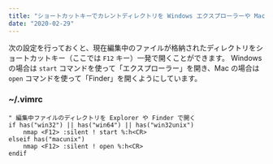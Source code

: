 ```yaml
---
title: "ショートカットキーでカレントディレクトリを Windows エクスプローラーや Mac の Finder で開く"
date: "2020-02-29"
---
```


次の設定を行っておくと、現在編集中のファイルが格納されたディレクトリをショートカットキー（ここでは `F12` キー）一発で開くことができます。
Windows の場合は `start` コマンドを使って「エクスプローラー」を開き、Mac の場合は `open` コマンドを使って「Finder」を開くようにしています。

### ~/.vimrc

```vim
" 編集中ファイルのディレクトリを Explorer や Finder で開く
if has("win32") || has("win64") || has("win32unix")
    nmap <F12> :silent ! start %:h<CR>
elseif has("macunix")
    nmap <F12> :silent ! open %:h<CR>
endif
```

